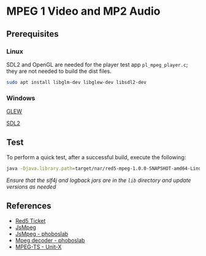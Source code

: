 # MPEG 1 Video and MP2 Audio

## Prerequisites

### Linux

SDL2 and OpenGL are needed for the player test app `pl_mpeg_player.c`; they are not needed to build the dist files.

```sh
sudo apt install libglm-dev libglew-dev libsdl2-dev
```

### Windows

[GLEW](https://www.opengl.org/sdk/libs/GLEW/)

[SDL2](https://www.libsdl.org/download-2.0.php)

## Test

To perform a quick test, after a successful build, execute the following:

```sh
java -Djava.library.path=target/nar/red5-mpeg-1.0.0-SNAPSHOT-amd64-Linux-gpp-jni/lib/amd64-Linux-gpp -cp target/lib/slf4j-api.jar:target/lib/logback-core.jar:target/lib/logback-classic.jar:target/red5-mpeg-1.0.0-SNAPSHOT.jar org.red5.mpeg.Main
```

_Ensure that the slf4j and logback jars are in the `lib` directory and update versions as needed_

## References

 * [Red5 Ticket](https://github.com/Red5/red5-server/issues/283)
 * [JsMpeg](https://jsmpeg.com/)
 * [JsMpeg - phoboslab](https://github.com/phoboslab/jsmpeg)
 * [Mpeg decoder - phoboslab](https://github.com/phoboslab/pl_mpeg)
 * [MPEG-TS - Unit-X](https://github.com/Unit-X/mpegts)
